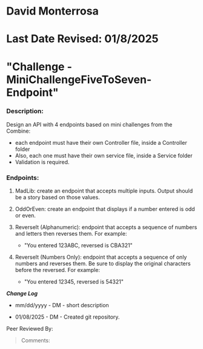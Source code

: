 # David Monterrosa
# Last Date Revised: 01/8/2025
# "Challenge - MiniChallengeFiveToSeven-Endpoint"
### Description:
Design an API with 4 endpoints based on mini challenges from the Combine:
- each endpoint must have their own Controller file, inside a Controller folder
- Also, each one must have their own service file, inside a Service folder
- Validation is required.

### Endpoints:
1. MadLib: create an endpoint that accepts multiple inputs.  Output should be a story based on those values.

2. OddOrEven: create an endpoint that displays if a number entered is odd or even.

3. ReverseIt (Alphanumeric): endpoint that accepts a sequence of numbers and letters then reverses them.  For example:
     - "You entered 123ABC, reversed is CBA321"

4. ReverseIt (Numbers Only): endpoint that accepts a sequence of only numbers and reverses them.  Be sure to display the original characters before the reversed.  For example:
     - "You entered 12345, reversed is 54321"

***Change Log***
+ mm/dd/yyyy - DM - short description
- 01/08/2025 - DM - Created git repository.

Peer Reviewed By: 
> Comments:

